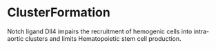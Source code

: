 # ClusterFormation
Notch ligand Dll4 impairs the recruitment of hemogenic cells into intra-aortic clusters and limits Hematopoietic stem cell production.
